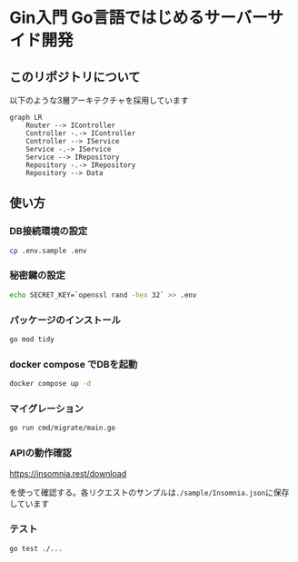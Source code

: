 # Gin入門 Go言語ではじめるサーバーサイド開発

## このリポジトリについて

以下のような3層アーキテクチャを採用しています

```mermaid
graph LR
    Router --> IController
    Controller -.-> IController
    Controller --> IService
    Service -.-> IService
    Service --> IRepository
    Repository -.-> IRepository
    Repository --> Data
```

## 使い方

### DB接続環境の設定

```bash
cp .env.sample .env
```

### 秘密鍵の設定

```bash
echo SECRET_KEY=`openssl rand -hex 32` >> .env
```

### パッケージのインストール

```bash
go mod tidy
```

### docker compose でDBを起動

```bash
docker compose up -d 
```

### マイグレーション

```bash
go run cmd/migrate/main.go
```

### APIの動作確認

https://insomnia.rest/download

を使って確認する。各リクエストのサンプルは`./sample/Insomnia.json`に保存しています

### テスト

```bash
go test ./...
```
